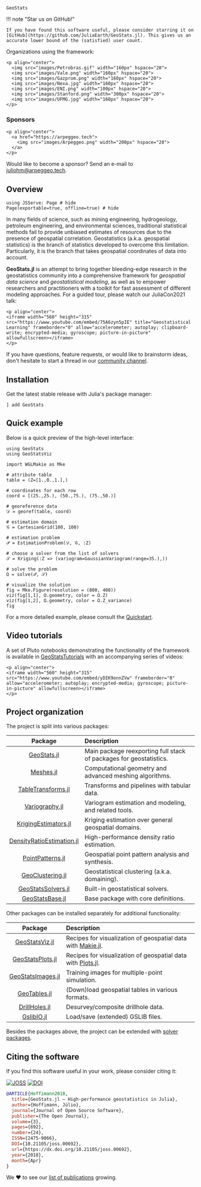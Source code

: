 ```@docs
GeoStats
```

!!! note "Star us on GitHub!"

    If you have found this software useful, please consider starring it on
    [GitHub](https://github.com/JuliaEarth/GeoStats.jl). This gives us an
    accurate lower bound of the (satisfied) user count.

Organizations using the framework:

```@raw html
<p align="center">
  <img src="images/Petrobras.gif" width="160px" hspace="20">
  <img src="images/Vale.png" width="160px" hspace="20">
  <img src="images/Gazprom.png" width="160px" hspace="20">
  <img src="images/Nexa.jpg" width="160px" hspace="20">
  <img src="images/ENI.png" width="100px" hspace="20">
  <img src="images/Stanford.png" width="300px" hspace="20">
  <img src="images/UFMG.jpg" width="160px" hspace="20">
</p>
```

### Sponsors

```@raw html
<p align="center">
  <a href="https://arpeggeo.tech">
    <img src="images/Arpeggeo.png" width="200px" hspace="20">
  </a>
</p>
```

Would like to become a sponsor? Send an e-mail to
[juliohm@arpeggeo.tech](mailto:juliohm@arpeggeo.tech).

## Overview

```@example overview
using JSServe: Page # hide
Page(exportable=true, offline=true) # hide
```

In many fields of science, such as mining engineering, hydrogeology, petroleum
engineering, and environmental sciences, traditional statistical methods fail
to provide unbiased estimates of resources due to the presence of geospatial
correlation. Geostatistics (a.k.a. geospatial statistics) is the branch of
statistics developed to overcome this limitation. Particularly, it is the
branch that takes geospatial coordinates of data into account.

**GeoStats.jl** is an attempt to bring together bleeding-edge research in the
geostatistics community into a comprehensive framework for *geospatial data
science* and *geostatistical modeling*, as well as to empower researchers and
practitioners with a toolkit for fast assessment of different modeling approaches.
For a guided tour, please watch our JuliaCon2021 talk:

```@raw html
<p align="center">
<iframe width="560" height="315" src="https://www.youtube.com/embed/75A6zyn5pIE" title="Geostatistical Learning" frameborder="0" allow="accelerometer; autoplay; clipboard-write; encrypted-media; gyroscope; picture-in-picture" allowfullscreen></iframe>
</p>
```

If you have questions, feature requests, or would like to brainstorm ideas, don't
hesitate to start a thread in our [community channel](about/community.md).

## Installation

Get the latest stable release with Julia's package manager:

```
] add GeoStats
```

## Quick example

Below is a quick preview of the high-level interface:

```@example overview
using GeoStats
using GeoStatsViz

import WGLMakie as Mke

# attribute table
table = (Z=[1.,0.,1.],)

# coordinates for each row
coord = [(25.,25.), (50.,75.), (75.,50.)]

# georeference data
𝒟 = georef(table, coord)

# estimation domain
𝒢 = CartesianGrid(100, 100)

# estimation problem
𝒫 = EstimationProblem(𝒟, 𝒢, :Z)

# choose a solver from the list of solvers
𝒮 = Kriging(:Z => (variogram=GaussianVariogram(range=35.),))

# solve the problem
Ω = solve(𝒫, 𝒮)

# visualize the solution
fig = Mke.Figure(resolution = (800, 400))
viz(fig[1,1], Ω.geometry, color = Ω.Z)
viz(fig[1,2], Ω.geometry, color = Ω.Z_variance)
fig
```

For a more detailed example, please consult the [Quickstart](quickstart.md).

## Video tutorials

A set of Pluto notebooks demonstrating the functionality of the framework
is available in [GeoStatsTutorials](https://github.com/JuliaEarth/GeoStatsTutorials)
with an accompanying series of videos:

```@raw html
<p align="center">
<iframe width="560" height="315" src="https://www.youtube.com/embed/yDIK9onnZVw" frameborder="0" allow="accelerometer; autoplay; encrypted-media; gyroscope; picture-in-picture" allowfullscreen></iframe>
</p>
```

## Project organization

The project is split into various packages:

| Package | Description |
|:-------:|:------------|
| [GeoStats.jl](https://github.com/JuliaEarth/GeoStats.jl) | Main package reexporting full stack of packages for geostatistics. |
| [Meshes.jl](https://github.com/JuliaGeometry/Meshes.jl) | Computational geometry and advanced meshing algorithms. |
| [TableTransforms.jl](https://github.com/JuliaML/TableTransforms.jl) | Transforms and pipelines with tabular data. |
| [Variography.jl](https://github.com/JuliaEarth/Variography.jl) | Variogram estimation and modeling, and related tools. |
| [KrigingEstimators.jl](https://github.com/JuliaEarth/KrigingEstimators.jl) | Kriging estimation over general geospatial domains. |
| [DensityRatioEstimation.jl](https://github.com/JuliaML/DensityRatioEstimation.jl) | High-performance density ratio estimation. |
| [PointPatterns.jl](https://github.com/JuliaEarth/PointPatterns.jl) | Geospatial point pattern analysis and synthesis. |
| [GeoClustering.jl](https://github.com/JuliaEarth/GeoClustering.jl) | Geostatistical clustering (a.k.a. domaining). |
| [GeoStatsSolvers.jl](https://github.com/JuliaEarth/GeoStatsSolvers.jl) | Built-in geostatistical solvers. |
| [GeoStatsBase.jl](https://github.com/JuliaEarth/GeoStatsBase.jl) | Base package with core definitions. |

Other packages can be installed separately for additional functionality:

| Package | Description |
|:-------:|:------------|
| [GeoStatsViz.jl](https://github.com/JuliaEarth/GeoStatsViz.jl) | Recipes for visualization of geospatial data with [Makie.jl](https://docs.makie.org/stable). |
| [GeoStatsPlots.jl](https://github.com/JuliaEarth/GeoStatsPlots.jl) | Recipes for visualization of geospatial data with [Plots.jl](https://docs.juliaplots.org/stable). |
| [GeoStatsImages.jl](https://github.com/JuliaEarth/GeoStatsImages.jl) | Training images for multiple-point simulation. |
| [GeoTables.jl](https://github.com/JuliaEarth/GeoTables.jl) | (Down)load geospatial tables in various formats. |
| [DrillHoles.jl](https://github.com/JuliaEarth/DrillHoles.jl) | Desurvey/composite drillhole data. |
| [GslibIO.jl](https://github.com/JuliaEarth/GslibIO.jl) | Load/save (extended) GSLIB files. |

Besides the packages above, the project can be extended with [solver packages](solvers/overview.md).

## Citing the software

If you find this software useful in your work, please consider citing it: 

[![JOSS](https://img.shields.io/badge/JOSS-10.21105%2Fjoss.00692-brightgreen?style=flat-square)](https://doi.org/10.21105/joss.00692)
[![DOI](https://img.shields.io/badge/DOI-10.5281%2Fzenodo.3875233-blue?style=flat-square)](https://zenodo.org/badge/latestdoi/33827844)

```bibtex
@ARTICLE{Hoffimann2018,
  title={GeoStats.jl – High-performance geostatistics in Julia},
  author={Hoffimann, Júlio},
  journal={Journal of Open Source Software},
  publisher={The Open Journal},
  volume={3},
  pages={692},
  number={24},
  ISSN={2475-9066},
  DOI={10.21105/joss.00692},
  url={https://dx.doi.org/10.21105/joss.00692},
  year={2018},
  month={Apr}
}
```

We ❤ to see our [list of publications](resources/publications.md) growing.
